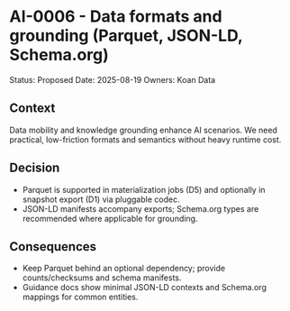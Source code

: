 # AI-0006 - Data formats and grounding (Parquet, JSON-LD, Schema.org)

Status: Proposed
Date: 2025-08-19
Owners: Koan Data

## Context

Data mobility and knowledge grounding enhance AI scenarios. We need practical, low-friction formats and semantics without heavy runtime cost.

## Decision

- Parquet is supported in materialization jobs (D5) and optionally in snapshot export (D1) via pluggable codec.
- JSON-LD manifests accompany exports; Schema.org types are recommended where applicable for grounding.

## Consequences

- Keep Parquet behind an optional dependency; provide counts/checksums and schema manifests.
- Guidance docs show minimal JSON-LD contexts and Schema.org mappings for common entities.
